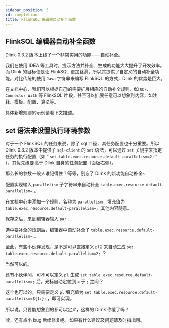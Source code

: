 ```yaml
---
sidebar_position: 5
id: completion
title: FlinkSQL 编辑器自动补全函数
---
```





## FlinkSQL 编辑器自动补全函数

Dlink-0.3.2 版本上线了一个非常实用的功能——自动补全。

我们在使用 IDEA 等工具时，提示方法并补全、生成的功能大大提升了开发效率。而 Dlink 的目标便是让 FlinkSQL 更加丝滑，所以其提供了自定义的自动补全功能。对比传统的使用 `Java` 字符串来编写 FlinkSQL 的方式，Dlink 的优势是巨大。

在文档中心，我们可以根据自己的需要扩展相应的自动补全规则，如 `UDF`、`Connector With` 等 FlinkSQL 片段，甚至可以扩展任意可以想象到内容，如注释、模板、配置、算法等。

具体新增规则的示例请看下文描述。

## set 语法来设置执行环境参数

对于一个 FlinkSQL 的任务来说，除了 sql 口径，其任务配置也十分重要。所以 Dlink-0.3.2 版本中提供了 `sql-client` 的 `set` 语法，可以通过 `set` 关键字来指定任务的执行配置（如 “ `set table.exec.resource.default-parallelism=2;` ” ），其优先级要高于 Dlink 自身的任务配置（面板右侧）。

那么长的参数一般人谁记得住？等等，别忘了 Dlink 的新功能自动补全~

配置实现输入 `parallelism` 子字符串来自动补全 `table.exec.resource.default-parallelism=` 。

在文档中心中添加一个规则，名称为 `parallelism`，填充值为 `table.exec.resource.default-parallelism=`，其他内容随意。

保存之后，来到编辑器输入 `par` .

选中要补全的规则后，编辑器中自动补全了 `table.exec.resource.default-parallelism=` 。

至此，有些小伙伴发现，是不是可以直接定义 `pl2` 来自动生成 `set table.exec.resource.default-parallelism=2;` ？

当然可以的。

还有小伙伴问，可不可以定义 `pl` 生成 `set table.exec.resource.default-parallelism=;` 后，光标自动定位到 `=` 于 `;` 之间？

这个也可以的，只需要定义 `pl` 填充值为 `set table.exec.resource.default-parallelism=${1:};` ，即可实现。

所以说，只要能想象到的都可以定义，这样的 Dlink 你爱了吗？

嘘，还有点小 bug 后续修复呢。如果有什么建议及问题请及时指出哦。